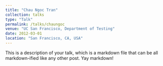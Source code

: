 ```yaml
---
title: "Chau Ngoc Tran"
collection: talks
type: "Talk"
permalink: /talks/chaungoc
venue: "UC San Francisco, Department of Testing"
date: 2012-03-01
location: "San Francisco, CA, USA"
---
```


This is a description of your talk, which is a markdown file that can be all markdown-ified like any other post. Yay markdown!
